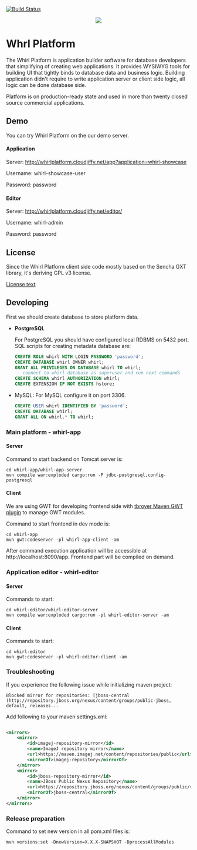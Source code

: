 [![Build Status](https://scrutinizer-ci.com/g/whirlplatform/whirl/badges/build.png?b=master)](https://scrutinizer-ci.com/g/whirlplatform/whirl/build-status/master)

<p align="center">
  <img src="logo.png" />
</p>

# Whrl Platform

The Whirl Platform is application builder software for database developers that simplifying of creating web
applications. It provides WYSIWYG tools for building UI that tightly binds to database data and business logic. Building
application didn't require to write application server or client side logic, all logic can be done database side.

Platform is on production-ready state and used in more than twenty closed source commercial applications.

## Demo

You can try Whirl Platform on the our demo server.

#### Application

Server: http://whirlplatform.cloudjiffy.net/app?application=whirl-showcase

Username: whirl-showcase-user

Password: password

#### Editor

Server: http://whirlplatform.cloudjiffy.net/editor/

Username: whirl-admin

Password: password

## License

Since the Whirl Platform client side code mostly based on the Sencha GXT library, it's deriving GPL v3 license.

[License text](LICENSE)

## Developing

First we should create database to store platform data.

- **PostgreSQL**

  For PostgreSQL you should have configured local RDBMS on 5432 port.
  SQL scripts for creating metadata database are:

    ```sql
    CREATE ROLE whirl WITH LOGIN PASSWORD 'password';
    CREATE DATABASE whirl OWNER whirl;
    GRANT ALL PRIVILEGES ON DATABASE whirl TO whirl;
    -- connect to whirl database as superuser and run next commands
    CREATE SCHEMA whirl AUTHORIZATION whirl;
    CREATE EXTENSION IF NOT EXISTS hstore;
    ```

- MySQL:
  For MySQL configure it on port 3306.
    ```sql
    CREATE USER whirl IDENTIFIED BY 'password';
    CREATE DATABASE whirl;
    GRANT ALL ON whirl.* TO whirl;
    ```

### Main platform - whirl-app

#### Server

Command to start backend on Tomcat server is:

    cd whirl-app/whirl-app-server
    mvn compile war:exploded cargo:run -P jdbc-postgresql,config-postgresql

#### Client

We are using GWT for developing frontend side
with [tbroyer Maven GWT plugin](https://tbroyer.github.io/gwt-maven-plugin/index.html) to manage GWT modules.

Command to start frontend in dev mode is:

    cd whirl-app
    mvn gwt:codeserver -pl whirl-app-client -am

After command execution application will be accessible at http://localhost:8090/app. Frontend part will be compiled on
demand.

### Application editor - whirl-editor

#### Server

Commands to start:

    cd whirl-editor/whirl-editor-server
    mvn compile war:exploded cargo:run -pl whirl-editor-server -am

#### Client

Commands to start:

    cd whirl-editor
    mvn gwt:codeserver -pl whirl-editor-client -am

### Troubleshooting

If you experience the following issue while initializing maven project:

    Blocked mirror for repositories: [jboss-central (http://repository.jboss.org/nexus/content/groups/public-jboss, default, releases...

Add following to your maven settings.xml:

```xml

<mirrors>
    <mirror>
        <id>imagej-repository-mirror</id>
        <name>ImageJ repository mirror</name>
        <url>https://maven.imagej.net/content/repositories/public</url>
        <mirrorOf>imagej-repository</mirrorOf>
    </mirror>
    <mirror>
        <id>jboss-repository-mirror</id>
        <name>JBoss Public Nexus Repository</name>
        <url>https://repository.jboss.org/nexus/content/groups/public/</url>
        <mirrorOf>jboss-central</mirrorOf>
    </mirror>
</mirrors>
```

### Release preparation

Command to set new version in all pom.xml files is:

    mvn versions:set -DnewVersion=X.X.X-SNAPSHOT -DprocessAllModules
